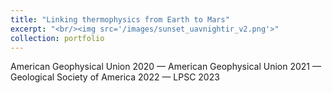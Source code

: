 ```yaml
---
title: "Linking thermophysics from Earth to Mars"
excerpt: "<br/><img src='/images/sunset_uavnightir_v2.png'>"
collection: portfolio
---
```


American Geophysical Union 2020 — American Geophysical Union 2021 — Geological Society of America 2022 — LPSC 2023